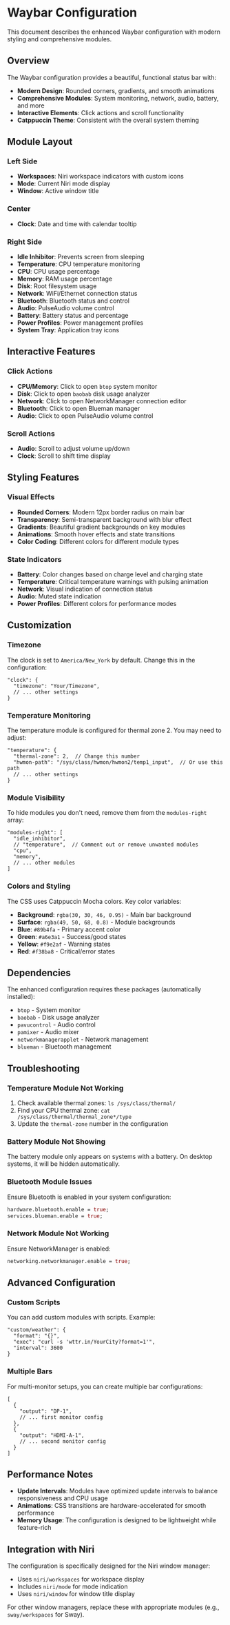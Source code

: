 # Waybar Configuration

This document describes the enhanced Waybar configuration with modern styling and comprehensive modules.

## Overview

The Waybar configuration provides a beautiful, functional status bar with:

- **Modern Design**: Rounded corners, gradients, and smooth animations
- **Comprehensive Modules**: System monitoring, network, audio, battery, and more
- **Interactive Elements**: Click actions and scroll functionality
- **Catppuccin Theme**: Consistent with the overall system theming

## Module Layout

### Left Side
- **Workspaces**: Niri workspace indicators with custom icons
- **Mode**: Current Niri mode display
- **Window**: Active window title

### Center
- **Clock**: Date and time with calendar tooltip

### Right Side
- **Idle Inhibitor**: Prevents screen from sleeping
- **Temperature**: CPU temperature monitoring
- **CPU**: CPU usage percentage
- **Memory**: RAM usage percentage
- **Disk**: Root filesystem usage
- **Network**: WiFi/Ethernet connection status
- **Bluetooth**: Bluetooth status and control
- **Audio**: PulseAudio volume control
- **Battery**: Battery status and percentage
- **Power Profiles**: Power management profiles
- **System Tray**: Application tray icons

## Interactive Features

### Click Actions
- **CPU/Memory**: Click to open `btop` system monitor
- **Disk**: Click to open `baobab` disk usage analyzer
- **Network**: Click to open NetworkManager connection editor
- **Bluetooth**: Click to open Blueman manager
- **Audio**: Click to open PulseAudio volume control

### Scroll Actions
- **Audio**: Scroll to adjust volume up/down
- **Clock**: Scroll to shift time display

## Styling Features

### Visual Effects
- **Rounded Corners**: Modern 12px border radius on main bar
- **Transparency**: Semi-transparent background with blur effect
- **Gradients**: Beautiful gradient backgrounds on key modules
- **Animations**: Smooth hover effects and state transitions
- **Color Coding**: Different colors for different module types

### State Indicators
- **Battery**: Color changes based on charge level and charging state
- **Temperature**: Critical temperature warnings with pulsing animation
- **Network**: Visual indication of connection status
- **Audio**: Muted state indication
- **Power Profiles**: Different colors for performance modes

## Customization

### Timezone
The clock is set to `America/New_York` by default. Change this in the configuration:

```jsonc
"clock": {
  "timezone": "Your/Timezone",
  // ... other settings
}
```

### Temperature Monitoring
The temperature module is configured for thermal zone 2. You may need to adjust:

```jsonc
"temperature": {
  "thermal-zone": 2,  // Change this number
  "hwmon-path": "/sys/class/hwmon/hwmon2/temp1_input",  // Or use this path
  // ... other settings
}
```

### Module Visibility
To hide modules you don't need, remove them from the `modules-right` array:

```jsonc
"modules-right": [
  "idle_inhibitor",
  // "temperature",  // Comment out or remove unwanted modules
  "cpu",
  "memory",
  // ... other modules
]
```

### Colors and Styling
The CSS uses Catppuccin Mocha colors. Key color variables:

- **Background**: `rgba(30, 30, 46, 0.95)` - Main bar background
- **Surface**: `rgba(49, 50, 68, 0.8)` - Module backgrounds
- **Blue**: `#89b4fa` - Primary accent color
- **Green**: `#a6e3a1` - Success/good states
- **Yellow**: `#f9e2af` - Warning states
- **Red**: `#f38ba8` - Critical/error states

## Dependencies

The enhanced configuration requires these packages (automatically installed):

- `btop` - System monitor
- `baobab` - Disk usage analyzer
- `pavucontrol` - Audio control
- `pamixer` - Audio mixer
- `networkmanagerapplet` - Network management
- `blueman` - Bluetooth management

## Troubleshooting

### Temperature Module Not Working
1. Check available thermal zones: `ls /sys/class/thermal/`
2. Find your CPU thermal zone: `cat /sys/class/thermal/thermal_zone*/type`
3. Update the `thermal-zone` number in the configuration

### Battery Module Not Showing
The battery module only appears on systems with a battery. On desktop systems, it will be hidden automatically.

### Bluetooth Module Issues
Ensure Bluetooth is enabled in your system configuration:

```nix
hardware.bluetooth.enable = true;
services.blueman.enable = true;
```

### Network Module Not Working
Ensure NetworkManager is enabled:

```nix
networking.networkmanager.enable = true;
```

## Advanced Configuration

### Custom Scripts
You can add custom modules with scripts. Example:

```jsonc
"custom/weather": {
  "format": "{}",
  "exec": "curl -s 'wttr.in/YourCity?format=1'",
  "interval": 3600
}
```

### Multiple Bars
For multi-monitor setups, you can create multiple bar configurations:

```jsonc
[
  {
    "output": "DP-1",
    // ... first monitor config
  },
  {
    "output": "HDMI-A-1", 
    // ... second monitor config
  }
]
```

## Performance Notes

- **Update Intervals**: Modules have optimized update intervals to balance responsiveness and CPU usage
- **Animations**: CSS transitions are hardware-accelerated for smooth performance
- **Memory Usage**: The configuration is designed to be lightweight while feature-rich

## Integration with Niri

The configuration is specifically designed for the Niri window manager:

- Uses `niri/workspaces` for workspace display
- Includes `niri/mode` for mode indication
- Uses `niri/window` for window title display

For other window managers, replace these with appropriate modules (e.g., `sway/workspaces` for Sway).
